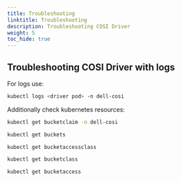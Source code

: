 ```yaml
---
title: Troubleshooting
linktitle: Troubleshooting
description: Troubleshooting COSI Driver
weight: 5 
toc_hide: true
---
```


## Troubleshooting COSI Driver with logs

For logs use:

```bash
kubectl logs <driver pod> -n dell-cosi
```

Additionally check kubernetes resources:

```bash
kubectl get bucketclaim -n dell-cosi
```
```bash
kubectl get buckets
```
```bash
kubectl get bucketaccessclass
```
```bash
kubectl get bucketclass
```
```bash
kubectl get bucketaccess
```
